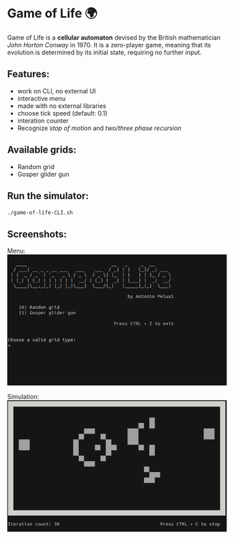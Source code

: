 # Game of Life 🌍
Game of Life is a **cellular automaton** devised by the British mathematician *John Horton Conway* in 1970.
It is a zero-player game, meaning that its evolution is determined by its initial state, requiring no further input.

## Features:
- work on CLI, no external UI
- interactive menu
- made with no external libraries
- choose tick speed (default: 0.1)
- interation counter
- Recognize *stop of motion* and *two/three phase recursion*

## Available grids:
- Random grid
- Gosper glider gun

## Run the simulator:
```
./game-of-life-CLI.sh
```
## Screenshots:
Menu:
![](menu.png)

Simulation:
![](simulation.png)
